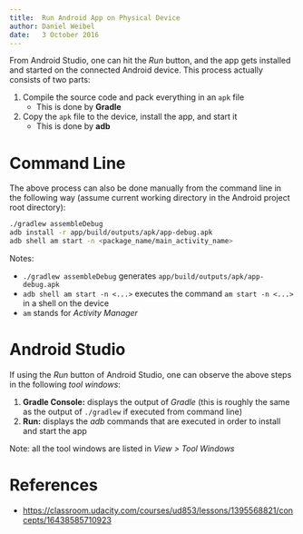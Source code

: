 ```yaml
---
title:  Run Android App on Physical Device
author: Daniel Weibel
date:   3 October 2016
---
```



From Android Studio, one can hit the *Run* button, and the app gets installed and started on the connected Android device. This process actually consists of two parts:

1. Compile the source code and pack everything in an `apk` file
    - This is done by **Gradle** 
2. Copy the `apk` file to the device, install the app, and start it
    - This is done by **adb**


Command Line
============

The above process can also be done manually from the command line in the following way (assume current working directory in the Android project root directory):

~~~bash
./gradlew assembleDebug
adb install -r app/build/outputs/apk/app-debug.apk
adb shell am start -n <package_name/main_activity_name>
~~~

Notes:

- `./gradlew assembleDebug` generates `app/build/outputs/apk/app-debug.apk`
- `adb shell am start -n <...>` executes the command `am start -n <...>` in a shell on the device
- `am` stands for *Activity Manager*


Android Studio
==============

If using the *Run* button of Android Studio, one can observe the above steps in the following *tool windows*:

1. **Gradle Console:** displays the output of *Gradle* (this is roughly the same as the output of `./gradlew` if executed from command line)
2. **Run:** displays the *adb* commands that are executed in order to install and start the app

Note: all the tool windows are listed in *View > Tool Windows*


References
==========

- <https://classroom.udacity.com/courses/ud853/lessons/1395568821/concepts/16438585710923>
